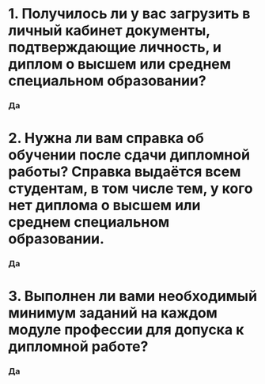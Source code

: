 # 1. Получилось ли у вас загрузить в личный кабинет документы, подтверждающие личность, и диплом о высшем или среднем специальном образовании?
### Да



# 2. Нужна ли вам справка об обучении после сдачи дипломной работы? Справка выдаётся всем студентам, в том числе тем, у кого нет диплома о высшем или среднем специальном образовании.
### Да

# 3. Выполнен ли вами необходимый минимум заданий на каждом модуле профессии для допуска к дипломной работе?

### Да
